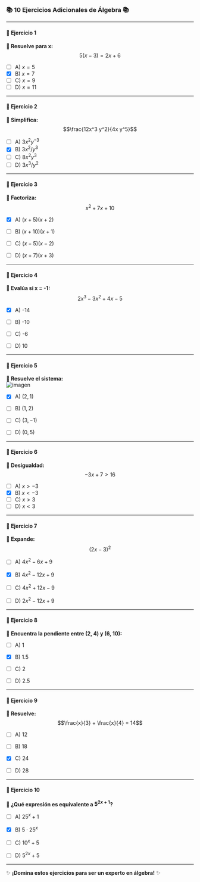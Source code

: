 ### 📚 10 Ejercicios Adicionales de Álgebra 📚

---

#### **🔢 Ejercicio 1**  
**📝 Resuelve para x:**  
$$5(x - 3) = 2x + 6$$  

- [ ] A) $x = 5$  
- [x] B) $x = 7$  
- [ ] C) $x = 9$  
- [ ] D) $x = 11$  

---

#### **🔢 Ejercicio 2**  
**📝 Simplifica:**  
$$\frac{12x^3 y^2}{4x y^5}$$  

- [ ] A) $3x^2 y^{-3}$  
- [x] B) $3x^2 / y^3$  
- [ ] C) $8x^2 y^3$  
- [ ] D) $3x^3 / y^2$  

---

#### **🔢 Ejercicio 3**  
**📝 Factoriza:**  
$$x^2 + 7x + 10$$  

- [x] A) $(x + 5)(x + 2)$  
- [ ] B) $(x + 10)(x + 1)$  
- [ ] C) $(x - 5)(x - 2)$  
- [ ] D) $(x + 7)(x + 3)$  


---

#### **🔢 Ejercicio 4**  
**📝 Evalúa si x = -1:**  
$$2x^3 - 3x^2 + 4x - 5$$  

- [x] A) -14  
- [ ] B) -10  
- [ ] C) -6  
- [ ] D) 10  


---

#### **🔢 Ejercicio 5**  
**📝 Resuelve el sistema:**  
![imagen](https://github.com/user-attachments/assets/25294ab2-5b0b-49bd-8de1-4301f619eedf)


- [x] A) $(2, 1)$  
- [ ] B) $(1, 2)$  
- [ ] C) $(3, -1)$  
- [ ] D) $(0, 5)$  


---

#### **🔢 Ejercicio 6**  
**📝 Desigualdad:**  
$$-3x + 7 > 16$$  

- [ ] A) $x > -3$  
- [x] B) $x < -3$  
- [ ] C) $x > 3$  
- [ ] D) $x < 3$  

---

#### **🔢 Ejercicio 7**  
**📝 Expande:**  
$$(2x - 3)^2$$  

- [ ] A) $4x^2 - 6x + 9$  
- [x] B) $4x^2 - 12x + 9$  
- [ ] C) $4x^2 + 12x - 9$  
- [ ] D) $2x^2 - 12x + 9$  


---

#### **🔢 Ejercicio 8**  
**📝 Encuentra la pendiente entre (2, 4) y (6, 10):**  

- [ ] A) 1  
- [x] B) 1.5  
- [ ] C) 2  
- [ ] D) 2.5  


---

#### **🔢 Ejercicio 9**  
**📝 Resuelve:**  
$$\frac{x}{3} + \frac{x}{4} = 14$$  

- [ ] A) 12  
- [ ] B) 18  
- [x] C) 24  
- [ ] D) 28  


---

#### **🔢 Ejercicio 10**  
**📝 ¿Qué expresión es equivalente a $5^{2x + 1}$?**  

- [ ] A) $25^x + 1$  
- [x] B) $5 \cdot 25^x$  
- [ ] C) $10^x + 5$  
- [ ] D) $5^{2x} + 5$  


---

✨ **¡Domina estos ejercicios para ser un experto en álgebra!** ✨
